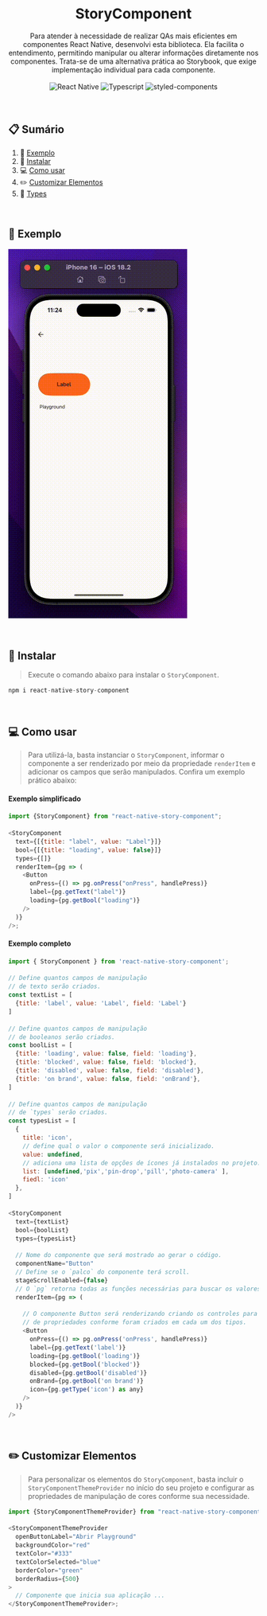 <div align="center">
  <h1 align="center">StoryComponent</h1>

  <div align="center">
     Para atender à necessidade de realizar QAs mais eficientes em componentes React Native, desenvolvi esta biblioteca. Ela facilita o entendimento, permitindo manipular ou alterar informações diretamente nos componentes. Trata-se de uma alternativa prática ao Storybook, que exige implementação individual para cada componente.  
  </div>  
<br/>     
  <div>
    <img src="https://img.shields.io/badge/React--Native@0.70.15-329bb3" alt="React Native" />
    <img src="https://img.shields.io/badge/Typescript-235a97" alt="Typescript" />
    <img src="https://img.shields.io/badge/Styled--components-d279b7" alt="styled-components" />
  </div>  
</div>
<br/><br/>

## 📋 <a name="table">Sumário</a>

1. 👔 [Exemplo](#exemplo)
2. 🍕 [Instalar](#instalar)
3. 💻 [Como usar](#como-usar)
4. ✏️ [Customizar Elementos](#customizar-elementos)
5. 🎤 [Types](./TYPES.md)

<br/>

## <a name="exemplo">👔 Exemplo</a>

![<alt-text>](./src/docfiles/storycomponent.gif)

<br/>

## <a name="instalar">🍕 Instalar</a>

> Execute o comando abaixo para instalar o `StoryComponent`.

```js
npm i react-native-story-component
```

<br/>

## <a name="como-usar">💻 Como usar</a>

> Para utilizá-la, basta instanciar o `StoryComponent`, informar o componente a ser renderizado por meio da propriedade `renderItem` e adicionar os campos que serão manipulados. Confira um exemplo prático abaixo:

#### Exemplo simplificado

```js
import {StoryComponent} from "react-native-story-component";

<StoryComponent
  text={[{title: "label", value: "Label"}]}
  bool={[{title: "loading", value: false}]}
  types={[]}
  renderItem={pg => (
    <Button
      onPress={() => pg.onPress("onPress", handlePress)}
      label={pg.getText("label")}
      loading={pg.getBool("loading")}
    />
  )}
/>;
```

#### Exemplo completo

```js
import { StoryComponent } from 'react-native-story-component';

// Define quantos campos de manipulação
// de texto serão criados.
const textList = [
  {title: 'label', value: 'Label', field: 'Label'}
]

// Define quantos campos de manipulação
// de booleanos serão criados.
const boolList = [
  {title: 'loading', value: false, field: 'loading'},
  {title: 'blocked', value: false, field: 'blocked'},
  {title: 'disabled', value: false, field: 'disabled'},
  {title: 'on brand', value: false, field: 'onBrand'},
]

// Define quantos campos de manipulação
// de `types` serão criados.
const typesList = [
  {
    title: 'icon',
    // define qual o valor o componente será inicializado.
    value: undefined,
    // adiciona uma lista de opções de ícones já instalados no projeto.
    list: [undefined,'pix','pin-drop','pill','photo-camera' ],
    fiedl: 'icon'
  },
]

<StoryComponent
  text={textList}
  bool={boolList}
  types={typesList}

  // Nome do componente que será mostrado ao gerar o código.
  componentName="Button"
  // Define se o `palco` do componente terá scroll.
  stageScrollEnabled={false}
  // O `pg` retorna todas as funções necessárias para buscar os valores definidos no StoryComponent. Veja as opções disponíveis [aqui](#istorycontextprops).
  renderItem={pg => (

    // O componente Button será renderizando criando os controles para manipulaçãp.
    // de propriedades conforme foram criados em cada um dos tipos.
    <Button
      onPress={() => pg.onPress('onPress', handlePress)}
      label={pg.getText('label')}
      loading={pg.getBool('loading')}
      blocked={pg.getBool('blocked')}
      disabled={pg.getBool('disabled')}
      onBrand={pg.getBool('on brand')}
      icon={pg.getType('icon') as any}
    />
  )}
/>
```

<br/>

## <a name="customizar-elementos">✏️ Customizar Elementos</a>

> Para personalizar os elementos do `StoryComponent`, basta incluir o `StoryComponentThemeProvider` no início do seu projeto e configurar as propriedades de manipulação de cores conforme sua necessidade.

```js
import {StoryComponentThemeProvider} from "react-native-story-component";

<StoryComponentThemeProvider
  openButtonLabel="Abrir Playground"
  backgroundColor="red"
  textColor="#333"
  textColorSelected="blue"
  borderColor="green"
  borderRadius={500}
>
  // Componente que inicia sua aplicação ...
</StoryComponentThemeProvider>;
```
